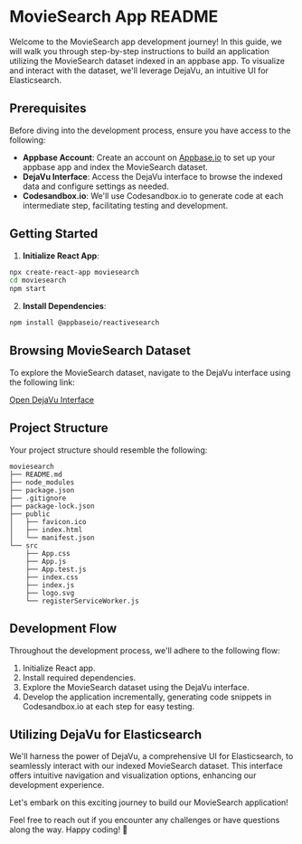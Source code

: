 # MovieSearch App README

Welcome to the MovieSearch app development journey! In this guide, we will walk you through step-by-step instructions to build an application utilizing the MovieSearch dataset indexed in an appbase app. To visualize and interact with the dataset, we'll leverage DejaVu, an intuitive UI for Elasticsearch.

## Prerequisites

Before diving into the development process, ensure you have access to the following:

- **Appbase Account**: Create an account on [Appbase.io](https://appbase.io/) to set up your appbase app and index the MovieSearch dataset.
- **DejaVu Interface**: Access the DejaVu interface to browse the indexed data and configure settings as needed.
- **Codesandbox.io**: We'll use Codesandbox.io to generate code at each intermediate step, facilitating testing and development.

## Getting Started

1. **Initialize React App**:

```bash
npx create-react-app moviesearch
cd moviesearch
npm start
```

2. **Install Dependencies**:

```bash
npm install @appbaseio/reactivesearch
```

## Browsing MovieSearch Dataset

To explore the MovieSearch dataset, navigate to the DejaVu interface using the following link:

[Open DejaVu Interface](https://dejavu.appbase.io/?appname=movies-demo-app&url=https://81719ecd9552:e06db001-a6d8-4cc2-bc43-9c15b1c0c987@appbase-demo-ansible-abxiydt-arc.searchbase.io&mode=view)

## Project Structure

Your project structure should resemble the following:

```
moviesearch
├── README.md
├── node_modules
├── package.json
├── .gitignore
├── package-lock.json
├── public
│   ├── favicon.ico
│   ├── index.html
│   └── manifest.json
└── src
    ├── App.css
    ├── App.js
    ├── App.test.js
    ├── index.css
    ├── index.js
    ├── logo.svg
    └── registerServiceWorker.js
```

## Development Flow

Throughout the development process, we'll adhere to the following flow:

1. Initialize React app.
2. Install required dependencies.
3. Explore the MovieSearch dataset using the DejaVu interface.
4. Develop the application incrementally, generating code snippets in Codesandbox.io at each step for easy testing.

## Utilizing DejaVu for Elasticsearch

We'll harness the power of DejaVu, a comprehensive UI for Elasticsearch, to seamlessly interact with our indexed MovieSearch dataset. This interface offers intuitive navigation and visualization options, enhancing our development experience.

Let's embark on this exciting journey to build our MovieSearch application!

Feel free to reach out if you encounter any challenges or have questions along the way. Happy coding! 🚀
